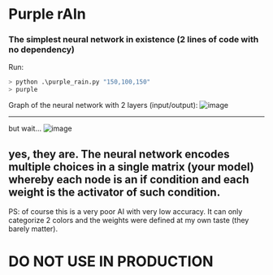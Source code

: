 # Purple rAIn
### The simplest neural network in existence (2 lines of code with no dependency)

Run:
``` python
> python .\purple_rain.py "150,100,150"
> purple
```

Graph of the neural network with 2 layers (input/output):
![image](https://user-images.githubusercontent.com/43297242/234131697-193fcfa5-ade3-422f-bfa0-4cb7cb4e3242.png)

---

but wait...
![image](https://user-images.githubusercontent.com/43297242/232600976-d36de01a-65b8-408f-bf7c-5c39be8bd6b2.png)


yes, they are. The neural network encodes multiple choices in a single matrix (your model) whereby each node is an if condition and each weight is the activator of such condition.
---

PS: of course this is a very poor AI with very low accuracy. It can only categorize 2 colors and the weights were defined at my own taste (they barely matter).
# DO NOT USE IN PRODUCTION

